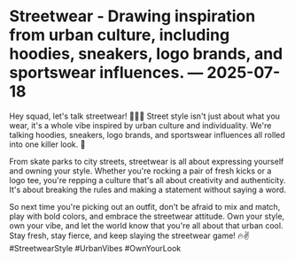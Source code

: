 # Streetwear - Drawing inspiration from urban culture, including hoodies, sneakers, logo brands, and sportswear influences. — 2025-07-18

Hey squad, let's talk streetwear! 🚶‍♂️👟 Street style isn't just about what you wear, it's a whole vibe inspired by urban culture and individuality. We're talking hoodies, sneakers, logo brands, and sportswear influences all rolled into one killer look. 💯

From skate parks to city streets, streetwear is all about expressing yourself and owning your style. Whether you're rocking a pair of fresh kicks or a logo tee, you're repping a culture that's all about creativity and authenticity. It's about breaking the rules and making a statement without saying a word.

So next time you're picking out an outfit, don't be afraid to mix and match, play with bold colors, and embrace the streetwear attitude. Own your style, own your vibe, and let the world know that you're all about that urban cool. Stay fresh, stay fierce, and keep slaying the streetwear game! 🔥✌️ #StreetwearStyle #UrbanVibes #OwnYourLook